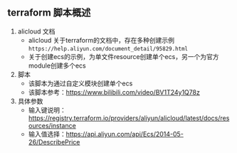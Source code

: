 ## terraform 脚本概述
1. alicloud 文档
    - alicloud 关于terraform的文档中，存在多种创建示例 `https://help.aliyun.com/document_detail/95829.html`
    - 关于创建ecs的示例，为单文件resource创建单个ecs，另一个为官方module创建多个ecs
2. 脚本
    - 该脚本为通过自定义模块创建单个ecs
    - 该脚本参考：https://www.bilibili.com/video/BV1T24y1Q78z
3. 具体参数
    - 输入键说明：https://registry.terraform.io/providers/aliyun/alicloud/latest/docs/resources/instance
    - 输入值选择：https://api.aliyun.com/api/Ecs/2014-05-26/DescribePrice
